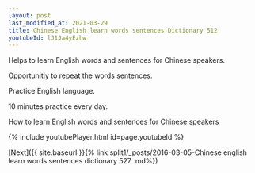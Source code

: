 ```yaml
---
layout: post
last_modified_at: 2021-03-29
title: Chinese English learn words sentences Dictionary 512 
youtubeId: lJ1Ja4yEzhw
---
```

 
 
Helps to learn English words and sentences for Chinese speakers.

Opportunitiy to repeat the words sentences. 

Practice English language. 
 
10 minutes practice every day. 
 
How to learn English words and sentences for Chinese speakers 
 
{% include youtubePlayer.html id=page.youtubeId %}
 
 
[Next]({{ site.baseurl }}{% link  split1/_posts/2016-03-05-Chinese english learn words sentences dictionary 527 .md%})
 
